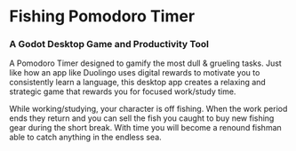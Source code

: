 # Fishing Pomodoro Timer

### A Godot Desktop Game and Productivity Tool

A Pomodoro Timer designed to gamify the most dull & grueling tasks. Just like how an app like Duolingo uses digital rewards to motivate you to consistently learn a language, this desktop app creates a relaxing and strategic game that rewards you for focused work/study time.

While working/studying, your character is off fishing. When the work period ends they return and you can sell the fish you caught to buy new fishing gear during the short break. With time you will become a renound fishman able to catch anything in the endless sea. 
